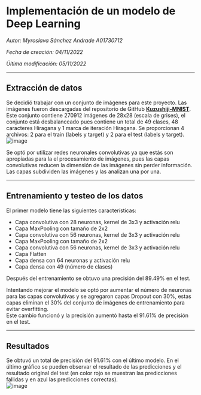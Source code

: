 # **Implementación de un modelo de Deep Learning**

_Autor: Myroslava Sánchez Andrade A01730712_

_Fecha de creación: 04/11/2022_

_Última modificación: 05/11/2022_

---

## **Extracción de datos**

Se decidió trabajar con un conjunto de imágenes para este proyecto. Las imágenes fueron descargadas del repositorio de GitHub **[Kuzushiji-MNIST](https://github.com/rois-codh/kmnist)**. Este conjunto contiene 270912 imágenes de 28x28 (escala de grises), el conjunto está desbalanceado pues contiene un total de 49 clases, 48 caracteres Hiragana y 1 marca de iteración Hiragana. Se proporcionan 4 archivos: 2 para el train (labels y target) y 2 para el test (labels y target).
<br>![image](https://user-images.githubusercontent.com/67491368/200153080-cb76f32e-3475-4781-ad81-750c0aace250.png)

Se optó por utilizar redes neuronales convolutivas ya que estás son apropiadas para la el procesamiento de imágenes, pues las capas convolutivas reducen la dimensión de las imágenes sin perder información. Las capas subdividen las imágenes y las analizan una por una.

---

## **Entrenamiento y testeo de los datos**

El primer modelo tiene las siguientes características:
- Capa convolutiva con 28 neuronas, kernel de 3x3 y activación relu
- Capa MaxPooling con tamaño de 2x2
- Capa convolutiva con 56 neuronas, kernel de 3x3 y activación relu
- Capa MaxPooling con tamaño de 2x2
- Capa convolutiva con 56 neuronas, kernel de 3x3 y activación relu
- Capa Flatten
- Capa densa con 64 neuronas y activación relu
- Capa densa con 49 (número de clases)

Después del entrenamiento se obtuvo una precisión del 89.49% en el test.

Intentando mejorar el modelo se optó por aumentar el número de neuronas para las capas convolutivas y se agregaron capas Dropout con 30%, estas capas eliminan el 30% del conjunto de imágenes de entrenamiento para evitar overfitting.
<br>Este cambio funcionó y la precisión aumentó hasta el 91.61% de precisión en el test.

---

## **Resultados**
Se obtuvó un total de precisión del 91.61% con el último modelo. En el último gráfico se pueden observar el resultado de las predicciones y el resultado original del test (en color rojo se muestran las predicciones fallidas y en azul las predicciones correctas).
<br>![image](https://user-images.githubusercontent.com/67491368/200155854-6789addf-d558-4f79-a2ba-09424944151a.png)
